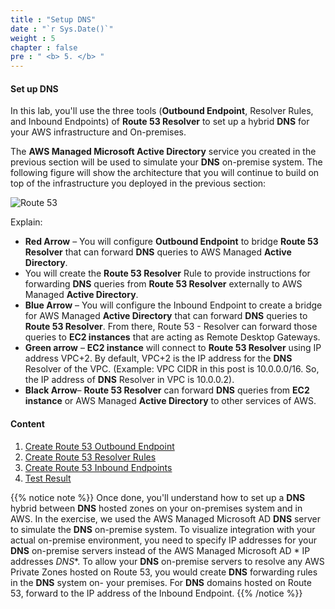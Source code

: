 ```yaml
---
title : "Setup DNS"
date : "`r Sys.Date()`"
weight : 5
chapter : false
pre : " <b> 5. </b> "
---
```


#### Set up **DNS**

In this lab, you'll use the three tools (**Outbound Endpoint**, Resolver Rules, and Inbound Endpoints) of **Route 53 Resolver** to set up a hybrid **DNS** for your AWS infrastructure and On-premises.

The **AWS Managed Microsoft Active Directory** service you created in the previous section will be used to simulate your **DNS** on-premise system. The following figure will show the architecture that you will continue to build on top of the infrastructure you deployed in the previous section:

![Route 53](/images/2-Pre/0005.png?featherlight=false&width=60pc)

Explain:

- **Red Arrow** – You will configure **Outbound Endpoint** to bridge **Route 53 Resolver** that can forward **DNS** queries to AWS Managed **Active Directory**.
- You will create the **Route 53 Resolver** Rule to provide instructions for forwarding **DNS** queries from **Route 53 Resolver** externally to AWS Managed **Active Directory**.
- **Blue Arrow** – You will configure the Inbound Endpoint to create a bridge for AWS Managed **Active Directory** that can forward **DNS** queries to **Route 53 Resolver**. From there, Route 53 - Resolver can forward those queries to **EC2 instances** that are acting as Remote Desktop Gateways.
- **Green arrow** – **EC2 instance** will connect to **Route 53 Resolver** using IP address VPC+2. By default, VPC+2 is the IP address for the **DNS** Resolver of the VPC. (Example: VPC CIDR in this post is 10.0.0.0/16. So, the IP address of **DNS** Resolver in VPC is 10.0.0.2).
- **Black Arrow**– **Route 53 Resolver** can forward **DNS** queries from **EC2 instance** or AWS Managed **Active Directory** to other services of AWS.

#### Content

1. [Create Route 53 Outbound Endpoint](5.1-createoe/)
2. [Create Route 53 Resolver Rules](5.2-createroute53/)
3. [Create Route 53 Inbound Endpoints](5.3-createie/)
4. [Test Result](5.4-results/)

{{% notice note %}}
Once done, you'll understand how to set up a **DNS** hybrid between **DNS** hosted zones on your on-premises system and in AWS. In the exercise, we used the AWS Managed Microsoft AD **DNS** server to simulate the **DNS** on-premise system. To visualize integration with your actual on-premise environment, you need to specify IP addresses for your **DNS** on-premise servers instead of the AWS Managed Microsoft AD * IP addresses *DNS**.
To allow your **DNS** on-premise servers to resolve any AWS Private Zones hosted on Route 53, you would create **DNS** forwarding rules in the **DNS** system on- your premises. For **DNS** domains hosted on Route 53, forward to the IP address of the Inbound Endpoint.
{{% /notice %}}